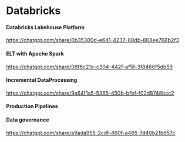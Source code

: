 # Databricks

#### Databricks Lakehouse Platform
https://chatgpt.com/share/0b35300d-e641-4237-80db-808ee768b2f3

#### ELT with Apache Spark
https://chatgpt.com/share/06f6c21e-c304-442f-af5f-3f8460f5db59

#### Incremental DataProcessing
https://chatgpt.com/share/9a64f1a5-5385-450b-bfbf-f02d8748bcc2

#### Production Pipelines

#### Data governance
https://chatgpt.com/share/a9ada955-2cdf-460f-a465-7d40b21b657c
